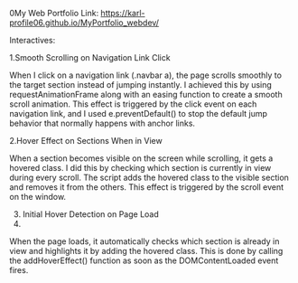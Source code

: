 0My Web Portfolio Link: https://karl-profile06.github.io/MyPortfolio_webdev/

Interactives:

1.Smooth Scrolling on Navigation Link Click

When I click on a navigation link (.navbar a), the page scrolls smoothly to the target section instead of jumping instantly. I achieved this by using requestAnimationFrame along with an easing function to create a smooth scroll animation. This effect is triggered by the click event on each navigation link, and I used e.preventDefault() to stop the default jump behavior that normally happens with anchor links.

2.Hover Effect on Sections When in View

When a section becomes visible on the screen while scrolling, it gets a hovered class. I did this by checking which section is currently in view during every scroll. The script adds the hovered class to the visible section and removes it from the others. This effect is triggered by the scroll event on the window.

3. Initial Hover Detection on Page Load
4. 
When the page loads, it automatically checks which section is already in view and highlights it by adding the hovered class. This is done by calling the addHoverEffect() function as soon as the DOMContentLoaded event fires.
